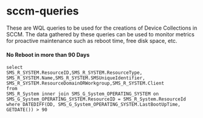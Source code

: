 # sccm-queries

These are WQL queries to be used for the creations of Device Collections in SCCM.  The data gathered by these queries can be used to monitor metrics for proactive maintenance such as reboot time, free disk space, etc.

#### No Reboot in more than 90 Days
````
select 
SMS_R_SYSTEM.ResourceID,SMS_R_SYSTEM.ResourceType,
SMS_R_SYSTEM.Name,SMS_R_SYSTEM.SMSUniqueIdentifier,
SMS_R_SYSTEM.ResourceDomainORWorkgroup,SMS_R_SYSTEM.Client 
from 
SMS_R_System inner join SMS_G_System_OPERATING_SYSTEM on SMS_G_System_OPERATING_SYSTEM.ResourceID = SMS_R_System.ResourceId 
where DATEDIFF(DD, SMS_G_System_OPERATING_SYSTEM.LastBootUpTime, GETDATE()) > 90
````
